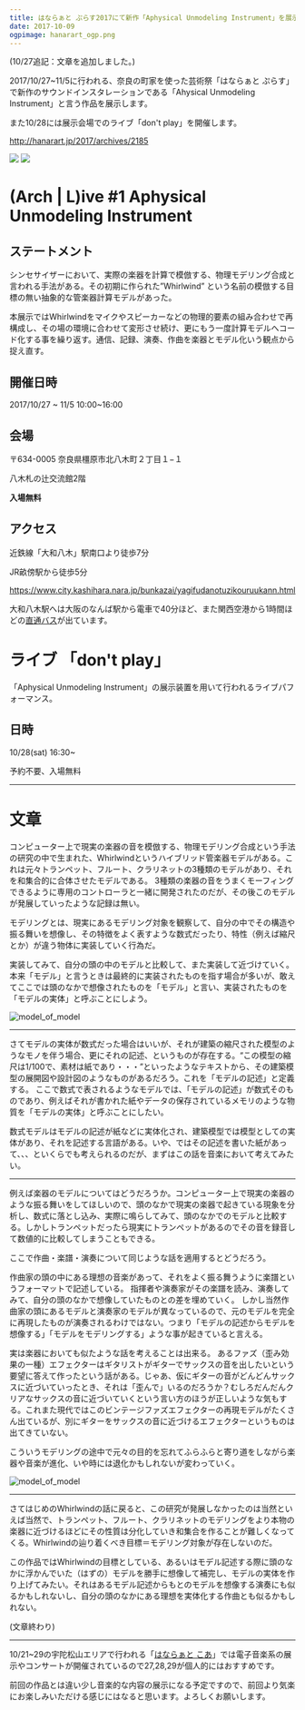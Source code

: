 ```yaml
---
title: はならぁと ぷらす2017にて新作「Aphysical Unmodeling Instrument」を展示
date: 2017-10-09
ogpimage: hanarart_ogp.png
---
```


(10/27追記：文章を追加しました。)

2017/10/27~11/5に行われる、奈良の町家を使った芸術祭「はならぁと ぷらす」で新作のサウンドインスタレーションである「Ahysical Unmodeling Instrument」と言う作品を展示します。

また10/28には展示会場でのライブ「don't play」を開催します。


<http://hanarart.jp/2017/archives/2185>

<!--more-->

![](hanarart_chirashi.jpg)
![](hanarart_chirashi2.jpg)

# (Arch | L)ive #1 Aphysical Unmodeling Instrument

## ステートメント

シンセサイザーにおいて、実際の楽器を計算で模倣する、物理モデリング合成と言われる手法がある。その初期に作られた”Whirlwind” という名前の模倣する目標の無い抽象的な管楽器計算モデルがあった。

本展示ではWhirlwindをマイクやスピーカーなどの物理的要素の組み合わせで再構成し、その場の環境に合わせて変形させ続け、更にもう一度計算モデルへコード化する事を繰り返す。通信、記録、演奏、作曲を楽器とモデル化いう観点から捉え直す。

## 開催日時

2017/10/27 ~ 11/5 10:00~16:00

## 会場

〒634-0005 奈良県橿原市北八木町２丁目１−１

八木札の辻交流館2階

**入場無料**

## アクセス

近鉄線「大和八木」駅南口より徒歩7分

JR畝傍駅から徒歩5分

<https://www.city.kashihara.nara.jp/bunkazai/yagifudanotuzikouruukann.html>

大和八木駅へは大阪のなんば駅から電車で40分ほど、また関西空港から1時間ほどの[直通バス](http://www.narakotsu.co.jp/kousoku/limousine/yagi_kanku.html)が出ています。

# ライブ 「don't play」

「Aphysical Unmodeling Instrument」の展示装置を用いて行われるライブパフォーマンス。

## 日時

10/28(sat) 16:30~

予約不要、入場無料

---

# 文章


コンピューター上で現実の楽器の音を模倣する、物理モデリング合成という手法の研究の中で生まれた、Whirlwindというハイブリッド管楽器モデルがある。これは元々トランペット、フルート、クラリネットの3種類のモデルがあり、それを和集合的に合体させたモデルである。
3種類の楽器の音をうまくモーフィングできるように専用のコントローラと一緒に開発されたのだが、その後このモデルが発展していったような記録は無い。

モデリングとは、現実にあるモデリング対象を観察して、自分の中でその構造や振る舞いを想像し、その特徴をよく表すような数式だったり、特性（例えば縮尺とか）が違う物体に実装していく行為だ。

実装してみて、自分の頭の中のモデルと比較して、また実装して近づけていく。
本来「モデル」と言うときは最終的に実装されたものを指す場合が多いが、敢えてここでは頭のなかで想像されたものを「モデル」と言い、実装されたものを「モデルの実体」と呼ぶことにしよう。

![model_of_model](model1.png)

---

さてモデルの実体が数式だった場合はいいが、それが建築の縮尺された模型のようなモノを伴う場合、更にそれの記述、というものが存在する。“この模型の縮尺は1/100で、素材は紙であり・・・”といったようなテキストから、その建築模型の展開図や設計図のようなものがあるだろう。これを「モデルの記述」と定義する。
ここで数式で表されるようなモデルでは、「モデルの記述」が数式そのものであり、例えばそれが書かれた紙やデータの保存されているメモリのような物質を「モデルの実体」と呼ぶことにしたい。

数式モデルはモデルの記述が紙などに実体化され、建築模型では模型としての実体があり、それを記述する言語がある。いや、ではその記述を書いた紙があって、、、といくらでも考えられるのだが、まずはこの話を音楽において考えてみたい。

---

例えば楽器のモデルについてはどうだろうか。コンピューター上で現実の楽器のような振る舞いをしてほしいので、頭のなかで現実の楽器で起きている現象を分析し、数式に落とし込み、実際に鳴らしてみて、頭のなかでのモデルと比較する。しかしトランペットだったら現実にトランペットがあるのでその音を録音して数値的に比較してしまうこともできる。

ここで作曲・楽譜・演奏について同じような話を適用するとどうだろう。

作曲家の頭の中にある理想の音楽があって、それをよく振る舞うように楽譜というフォーマットで記述している。
指揮者や演奏家がその楽譜を読み、演奏してみて、自分の頭のなかで想像していたものとの差を埋めていく。
しかし当然作曲家の頭にあるモデルと演奏家のモデルが異なっているので、元のモデルを完全に再現したものが演奏されるわけではない。つまり「モデルの記述からモデルを想像する」「モデルをモデリングする」ような事が起きていると言える。

実は楽器においても似たような話を考えることは出来る。
あるファズ（歪み効果の一種）エフェクターはギタリストがギターでサックスの音を出したいという要望に答えて作ったという話がある。じゃあ、仮にギターの音がどんどんサックスに近づいていったとき、それは「歪んで」いるのだろうか？むしろだんだんクリアなサックスの音に近づいていくという言い方のほうが正しいような気もする。これまた現代ではこのビンテージファズエフェクターの再現モデルがたくさん出ているが、別にギターをサックスの音に近づけるエフェクターというものは出てきていない。

こういうモデリングの途中で元々の目的を忘れてふらふらと寄り道をしながら楽器や音楽が進化、いや時には退化かもしれないが変わっていく。

![model_of_model](model2.png)


---

さてはじめのWhirlwindの話に戻ると、この研究が発展しなかったのは当然といえば当然で、トランペット、フルート、クラリネットのモデリングをより本物の楽器に近づけるほどにその性質は分化していき和集合を作ることが難しくなってくる。Whirlwindの辿り着くべき目標＝モデリング対象が存在しないのだ。

この作品ではWhirlwindの目標としている、あるいはモデル記述する際に頭のなかに浮かんでいた（はずの）モデルを勝手に想像して補完し、モデルの実体を作り上げてみたい。それはあるモデル記述からもとのモデルを想像する演奏にも似るかもしれないし、自分の頭のなかにある理想を実体化する作曲とも似るかもしれない。

(文章終わり)

---



10/21~29の宇陀松山エリアで行われる「[はならぁと こあ](http://hanarart.jp/2017/uda-2)」では電子音楽系の展示やコンサートが開催されているので27,28,29が個人的にはおすすめです。


前回の作品とは違い少し音楽的な内容の展示になる予定ですので、前回より気楽にお楽しみいただける感じにはなると思います。よろしくお願いします。  
